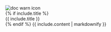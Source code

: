 <div class="warn-banner">
    <img src="https://img.tbqa.cloud/doc-warn-icon.svg" alt="doc warn icon">
    <div>
      {% if include.title %}
      <div class="warn-title">{{ include.title }}</div>
      {% endif %}
      {{ include.content | markdownify }}
    </div>
</div>
